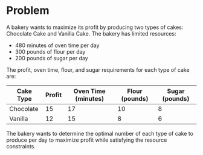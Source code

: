 # Problem
A bakery wants to maximize its profit by producing two types of cakes: Chocolate Cake and Vanilla Cake. The bakery has limited resources:

- 480 minutes of oven time per day
- 300 pounds of flour per day
- 200 pounds of sugar per day

The profit, oven time, flour, and sugar requirements for each type of cake are:

| Cake Type |	Profit |	Oven Time (minutes) |	Flour (pounds) |	Sugar (pounds) |
| --- | --- | --- | --- | --- |
| Chocolate |	15 |	17 |	10 |	8 |
| Vanilla |	12 |	15 |	8 |	6 |

The bakery wants to determine the optimal number of each type of cake to produce per day to maximize profit while satisfying the resource constraints.